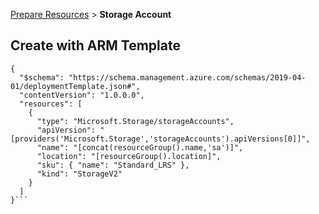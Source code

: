 [Prepare Resources](PrepareResources.md) > **Storage Account**

## Create with ARM Template

```
{
  "$schema": "https://schema.management.azure.com/schemas/2019-04-01/deploymentTemplate.json#",
  "contentVersion": "1.0.0.0",
  "resources": [
    {
      "type": "Microsoft.Storage/storageAccounts",
      "apiVersion": "[providers('Microsoft.Storage','storageAccounts').apiVersions[0]]",
      "name": "[concat(resourceGroup().name,'sa')]",
      "location": "[resourceGroup().location]",
      "sku": { "name": "Standard_LRS" },
      "kind": "StorageV2"
    }
  ]
}```
